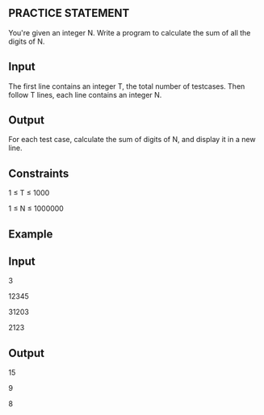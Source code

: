 ## PRACTICE STATEMENT

You're given an integer N. Write a program to calculate the sum of all the digits of N.

## Input

The first line contains an integer T, the total number of testcases. Then follow T lines, each line contains an integer N.

## Output

For each test case, calculate the sum of digits of N, and display it in a new line.

## Constraints

1 ≤ T ≤ 1000

1 ≤ N ≤ 1000000

## Example

## Input

3 

12345

31203

2123

## Output

15

9

8
